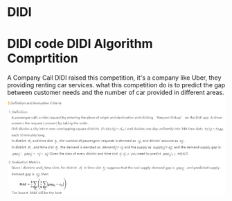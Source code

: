 # DIDI
DIDI code
DIDI Algorithm Comprtition
=============
A Company Call DIDI raised this competition, it's a company like Uber, they providing renting car services.
what this competition do is to predict the gap between customer needs and the number of car provided in different areas.
![alt text](https://github.com/bagaabu/DIDI/blob/master/DIDI_intro.png "fig 1")
